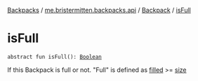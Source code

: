 [Backpacks](../../index.md) / [me.bristermitten.backpacks.api](../index.md) / [Backpack](index.md) / [isFull](./is-full.md)

# isFull

`abstract fun isFull(): `[`Boolean`](https://kotlinlang.org/api/latest/jvm/stdlib/kotlin/-boolean/index.html)

If this Backpack is full or not.
"Full" is defined as [filled](filled.md) &gt;= [size](size.md)

